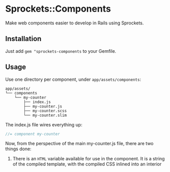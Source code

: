# Sprockets::Components

Make web components easier to develop in Rails using Sprockets.

## Installation

Just add `gem "sprockets-components` to your Gemfile.

## Usage

Use one directory per component, under `app/assets/components`:

```
app/assets/
└── components
    └── my-counter
        ├── index.js
        ├── my-counter.js
        ├── my-counter.scss
        └── my-counter.slim
```

The index.js file wires everything up:
```js
//= component my-counter
```

Now, from the perspective of the main my-counter.js file, there are two things done:
1. There is an `HTML` variable available for use in the component. It is a string of the compiled template, with the compiled CSS inlined into an interior <style> tag.
2. `window.customElements.define("my-counter", MyCounter)` is appended to the compiled file.


Use the component in your views as a single compiled js file:
```html.erb
<!-- app/views/test/test.html.erb -->
<%= javascript_include_tag "my-counter" %>
<my-counter value="0"></my-counter>
```


## Development

After checking out the repo, run `bin/setup` to install dependencies. Then, run `rake spec` to run the tests. You can also run `bin/console` for an interactive prompt that will allow you to experiment.

To install this gem onto your local machine, run `bundle exec rake install`. To release a new version, update the version number in `version.rb`, and then run `bundle exec rake release`, which will create a git tag for the version, push git commits and the created tag, and push the `.gem` file to [rubygems.org](https://rubygems.org).

## Contributing

Bug reports and pull requests are welcome on GitHub at https://github.com/[USERNAME]/sprockets-components.

## License

The gem is available as open source under the terms of the [MIT License](https://opensource.org/licenses/MIT).
